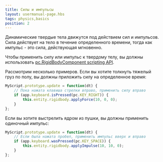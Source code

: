 ```yaml
---
title: Силы и импульсы
layout: usermanual-page.hbs
tags: physics,basics
position: 2
---
```


Динамические твердые тела движутся под действием сил и импульсов. Сила действует на тело в течение определенного времени, тогда как импульс - это сила, действующая мгновенно.

Чтобы применить силу или импульс к твердому телу, вы должны использовать [pc.RigidBodyComponent scripting API][1].

Рассмотрим несколько примеров. Если вы хотите толкнуть тяжелый груз по полу, вы должны приложить силу на определенное время:

```javascript
MyScript.prototype.update = function(dt) {
    // Пока нажата клавиша стрелки вправо, применить силу вправо
    if (app.keyboard.isPressed(pc.KEY_RIGHT)) {
        this.entity.rigidbody.applyForce(10, 0, 0);
    }
};
```

Если вы хотите выстрелить ядром из пушки, вы должны применить одиночный импульс:

```javascript
MyScript.prototype.update = function(dt) {
    // Если была нажата пробел, применить импульс вверх и вправо
    if (app.keyboard.wasPressed(pc.KEY_SPACE)) {
        this.entity.rigidbody.applyImpulse(10, 10, 0);
    }
};
```

[1]: /api/pc.RigidBodyComponent.html
